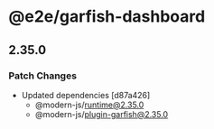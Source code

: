 # @e2e/garfish-dashboard

## 2.35.0

### Patch Changes

- Updated dependencies [d87a426]
  - @modern-js/runtime@2.35.0
  - @modern-js/plugin-garfish@2.35.0
